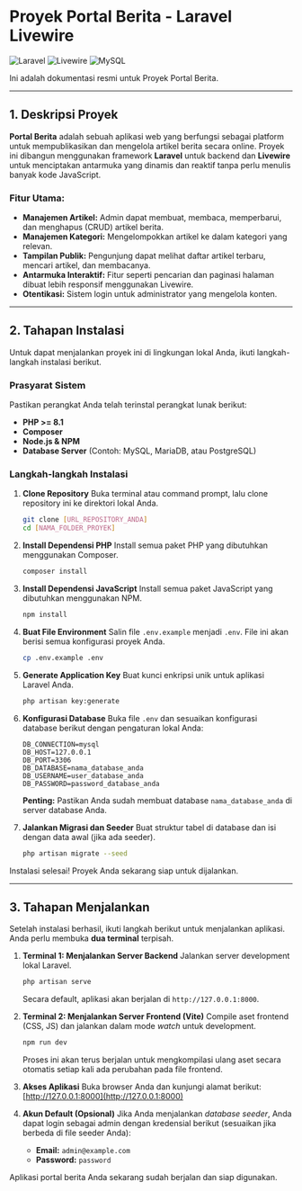 # Proyek Portal Berita - Laravel Livewire

![Laravel](https://img.shields.io/badge/Laravel-FF2D20?style=for-the-badge&logo=laravel&logoColor=white)
![Livewire](https://img.shields.io/badge/Livewire-4d52d1?style=for-the-badge)
![MySQL](https://img.shields.io/badge/MySQL-4479A1?style=for-the-badge&logo=mysql&logoColor=white)

Ini adalah dokumentasi resmi untuk Proyek Portal Berita.

---

## 1. Deskripsi Proyek

**Portal Berita** adalah sebuah aplikasi web yang berfungsi sebagai platform untuk mempublikasikan dan mengelola artikel berita secara online. Proyek ini dibangun menggunakan framework **Laravel** untuk backend dan **Livewire** untuk menciptakan antarmuka yang dinamis dan reaktif tanpa perlu menulis banyak kode JavaScript.

### Fitur Utama:
- **Manajemen Artikel:** Admin dapat membuat, membaca, memperbarui, dan menghapus (CRUD) artikel berita.
- **Manajemen Kategori:** Mengelompokkan artikel ke dalam kategori yang relevan.
- **Tampilan Publik:** Pengunjung dapat melihat daftar artikel terbaru, mencari artikel, dan membacanya.
- **Antarmuka Interaktif:** Fitur seperti pencarian dan paginasi halaman dibuat lebih responsif menggunakan Livewire.
- **Otentikasi:** Sistem login untuk administrator yang mengelola konten.

---

## 2. Tahapan Instalasi

Untuk dapat menjalankan proyek ini di lingkungan lokal Anda, ikuti langkah-langkah instalasi berikut.

### Prasyarat Sistem
Pastikan perangkat Anda telah terinstal perangkat lunak berikut:
- **PHP >= 8.1**
- **Composer**
- **Node.js & NPM**
- **Database Server** (Contoh: MySQL, MariaDB, atau PostgreSQL)

### Langkah-langkah Instalasi
1.  **Clone Repository**
    Buka terminal atau command prompt, lalu clone repository ini ke direktori lokal Anda.
    ```bash
    git clone [URL_REPOSITORY_ANDA]
    cd [NAMA_FOLDER_PROYEK]
    ```

2.  **Install Dependensi PHP**
    Install semua paket PHP yang dibutuhkan menggunakan Composer.
    ```bash
    composer install
    ```

3.  **Install Dependensi JavaScript**
    Install semua paket JavaScript yang dibutuhkan menggunakan NPM.
    ```bash
    npm install
    ```

4.  **Buat File Environment**
    Salin file `.env.example` menjadi `.env`. File ini akan berisi semua konfigurasi proyek Anda.
    ```bash
    cp .env.example .env
    ```

5.  **Generate Application Key**
    Buat kunci enkripsi unik untuk aplikasi Laravel Anda.
    ```bash
    php artisan key:generate
    ```

6.  **Konfigurasi Database**
    Buka file `.env` dan sesuaikan konfigurasi database berikut dengan pengaturan lokal Anda:
    ```env
    DB_CONNECTION=mysql
    DB_HOST=127.0.0.1
    DB_PORT=3306
    DB_DATABASE=nama_database_anda
    DB_USERNAME=user_database_anda
    DB_PASSWORD=password_database_anda
    ```
    **Penting:** Pastikan Anda sudah membuat database `nama_database_anda` di server database Anda.

7.  **Jalankan Migrasi dan Seeder**
    Buat struktur tabel di database dan isi dengan data awal (jika ada seeder).
    ```bash
    php artisan migrate --seed
    ```

Instalasi selesai! Proyek Anda sekarang siap untuk dijalankan.

---

## 3. Tahapan Menjalankan

Setelah instalasi berhasil, ikuti langkah berikut untuk menjalankan aplikasi. Anda perlu membuka **dua terminal** terpisah.

1.  **Terminal 1: Menjalankan Server Backend**
    Jalankan server development lokal Laravel.
    ```bash
    php artisan serve
    ```
    Secara default, aplikasi akan berjalan di `http://127.0.0.1:8000`.

2.  **Terminal 2: Menjalankan Server Frontend (Vite)**
    Compile aset frontend (CSS, JS) dan jalankan dalam mode *watch* untuk development.
    ```bash
    npm run dev
    ```
    Proses ini akan terus berjalan untuk mengkompilasi ulang aset secara otomatis setiap kali ada perubahan pada file frontend.

3.  **Akses Aplikasi**
    Buka browser Anda dan kunjungi alamat berikut:
    [http://127.0.0.1:8000](http://127.0.0.1:8000)

4.  **Akun Default (Opsional)**
    Jika Anda menjalankan *database seeder*, Anda dapat login sebagai admin dengan kredensial berikut (sesuaikan jika berbeda di file seeder Anda):
    - **Email:** `admin@example.com`
    - **Password:** `password`

Aplikasi portal berita Anda sekarang sudah berjalan dan siap digunakan.